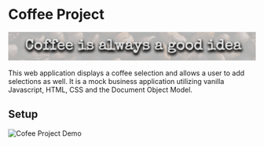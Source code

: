 # Coffee Project
![Coffee Project](coffee_header1.jpg)

This web application displays a coffee selection and allows a user to add selections as well. It is a mock business application utilizing vanilla Javascript, HTML, CSS and the Document Object Model.

## Setup


![Cofee Project Demo](img/demo.gif)

